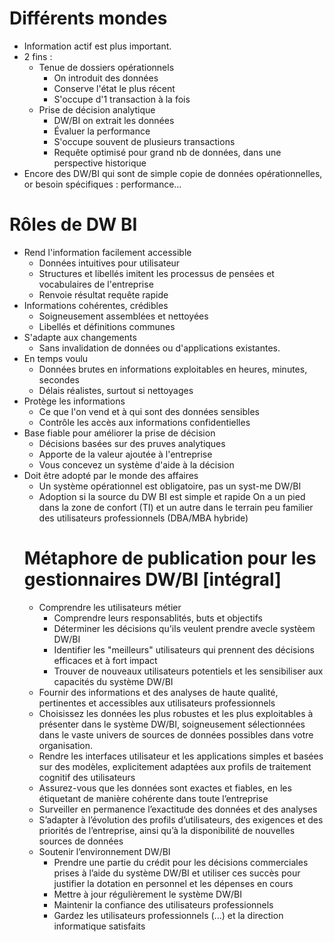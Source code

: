 # Différents mondes
* Information actif est plus important.
* 2 fins :
  - Tenue de dossiers opérationnels
    - On introduit des données
    - Conserve l'état le plus récent
    - S'occupe d'1 transaction à la fois
  - Prise de décision analytique
    - DW/BI on extrait les données
    - Évaluer la performance
    - S'occupe souvent de plusieurs transactions
    - Requête optimisé pour grand nb de données, dans une perspective historique				
* Encore des DW/BI qui sont de simple copie de données opérationnelles, or besoin spécifiques : performance…
# Rôles de DW BI
- Rend l'information facilement accessible
  - Données intuitives pour utilisateur
  - Structures et libellés imitent les processus de pensées et vocabulaires de l'entreprise
  - Renvoie résultat requête rapide
- Informations cohérentes, crédibles
  - Soigneusement assemblées et nettoyées
  - Libellés et définitions communes
- S'adapte aux changements
  - Sans invalidation de données ou d'applications existantes.
- En temps voulu
  - Données brutes en informations exploitables en heures, minutes, secondes
  - Délais réalistes, surtout si nettoyages
- Protège les informations
  - Ce que l'on vend et à qui sont des données sensibles
  - Contrôle les accès aux informations confidentielles
- Base fiable pour améliorer la prise de décision
  - Décisions basées sur des pruves analytiques
  - Apporte de la valeur ajoutée à l'entreprise
  - Vous concevez un système d'aide à la décision
- Doit être adopté par le monde des affaires
  - Un système opérationnel est obligatoire, pas un syst-me DW/BI
  - Adoption si la source du DW BI est simple et rapide
  On a un pied dans la zone de confort (TI) et un autre dans le terrain peu familier des utilisateurs professionnels (DBA/MBA hybride)
  # Métaphore de publication pour les gestionnaires DW/BI [intégral]
  - Comprendre les utilisateurs métier
    - Comprendre leurs responsablités, buts et objectifs
    - Déterminer les décisions qu'ils veulent prendre avecle systèem DW/BI
    - Identifier les "meilleurs" utilisateurs qui prennent des décisions efficaces et à fort impact
    - Trouver de nouveaux utilisateurs potentiels et les sensibiliser aux capacités du système DW/BI
  -  Fournir des informations et des analyses de haute qualité, pertinentes et accessibles aux utilisateurs professionnels 
    - Choisissez les données les plus robustes et les plus exploitables à présenter dans le système DW/BI, soigneusement sélectionnées dans le vaste univers de sources de données possibles dans votre organisation. 
    - Rendre les interfaces utilisateur et les applications simples et basées sur des modèles, explicitement adaptées aux profils de traitement cognitif des utilisateurs
    - Assurez-vous que les données sont exactes et fiables, en les étiquetant de manière cohérente dans toute l’entreprise
    - Surveiller en permanence l’exactitude des données et des analyses
    - S’adapter à l’évolution des profils d’utilisateurs, des exigences et des priorités de l’entreprise, ainsi qu’à la disponibilité de nouvelles sources de données
  - Soutenir l’environnement DW/BI
    - Prendre une partie du crédit pour les décisions commerciales prises à l’aide du système DW/BI et utiliser ces succès pour justifier la dotation en personnel et les dépenses en cours
    - Mettre à jour régulièrement le système DW/BI
    - Maintenir la confiance des utilisateurs professionnels
    - Gardez les utilisateurs professionnels (...) et la direction informatique satisfaits